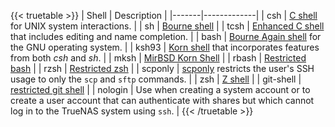 &NewLine;

{{< truetable >}}
| Shell | Description |
|-------|-------------|
| csh | [C shell](https://docs.freebsd.org/44doc/usd/04.csh/paper.html) for UNIX system interactions. |
| sh  | [Bourne shell](https://www.in-ulm.de/~mascheck/bourne/v7/) |
| tcsh  | [Enhanced C shell](https://www.tcsh.org) that includes editing and name completion. |
| bash  | [Bourne Again shell](https://www.gnu.org/software/bash/manual/bash.html) for the GNU operating system. |
| ksh93 | [Korn shell](http://www.kornshell.com) that incorporates features from both *csh* and *sh*. |
| mksh  | [MirBSD Korn Shell](https://github.com/MirBSD/mksh) |
| rbash | [Restricted bash](https://www.gnu.org/software/bash/manual/html_node/The-Restricted-Shell.html) |
| rzsh  | [Restricted zsh](https://www.csse.uwa.edu.au/programming/linux/zsh-doc/zsh_14.html) |
| scponly | [scponly](https://github.com/scponly/scponly/wiki) restricts the user's SSH usage to only the `scp` and `sftp` commands. |
| zsh | [Z shell](http://zsh.sourceforge.net/) |
| git-shell | [restricted git shell](https://git-scm.com/docs/git-shell) |
| nologin | Use when creating a system account or to create a user account that can authenticate with shares but which cannot log in to the TrueNAS system using `ssh`. |
{{< /truetable >}}
